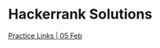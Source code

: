 # Hackerrank Solutions
[Practice Links | 05 Feb](https://github.com/gdhanush27/Telentio-hackerrank-problems/blob/main/Practice%20Links%2005%20Feb.md)